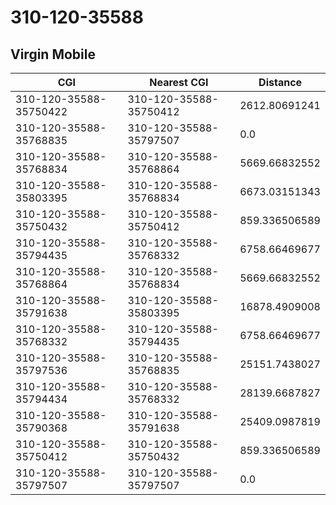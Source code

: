 # 310-120-35588
## Virgin Mobile


| CGI | Nearest CGI | Distance |
|-----|-------------|----------|
| 310-120-35588-35750422 | 310-120-35588-35750412 | 2612.80691241 |
| 310-120-35588-35768835 | 310-120-35588-35797507 | 0.0 |
| 310-120-35588-35768834 | 310-120-35588-35768864 | 5669.66832552 |
| 310-120-35588-35803395 | 310-120-35588-35768834 | 6673.03151343 |
| 310-120-35588-35750432 | 310-120-35588-35750412 | 859.336506589 |
| 310-120-35588-35794435 | 310-120-35588-35768332 | 6758.66469677 |
| 310-120-35588-35768864 | 310-120-35588-35768834 | 5669.66832552 |
| 310-120-35588-35791638 | 310-120-35588-35803395 | 16878.4909008 |
| 310-120-35588-35768332 | 310-120-35588-35794435 | 6758.66469677 |
| 310-120-35588-35797536 | 310-120-35588-35768835 | 25151.7438027 |
| 310-120-35588-35794434 | 310-120-35588-35768332 | 28139.6687827 |
| 310-120-35588-35790368 | 310-120-35588-35791638 | 25409.0987819 |
| 310-120-35588-35750412 | 310-120-35588-35750432 | 859.336506589 |
| 310-120-35588-35797507 | 310-120-35588-35797507 | 0.0 |
